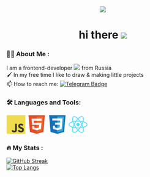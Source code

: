 
<div id="header" align="center">
    <img src="https://media.giphy.com/media/unQ3IJU2RG7DO/giphy.gif" width="120">
</div>
  
  <h1 align="center">
  hi there
  <img src="https://media.giphy.com/media/hvRJCLFzcasrR4ia7z/giphy.gif" width="30px"/>
</h1>

### :woman_technologist: About Me :
  I am a frontend-developer <img src="https://media.giphy.com/media/WUlplcMpOCEmTGBtBW/giphy.gif" width="30"> from Russia <br>
  🖌️ In my free time I like to draw & making little projects <br>
  :mailbox: How to reach me: [![Telegram Badge](https://img.shields.io/badge/Telegram-blue?logo=telegram&logoColor=white&style=for-the-badge)](https://t.me/alxlina)
  
### :hammer_and_wrench: Languages and Tools: 
<div>
  <img src='https://github.com/devicons/devicon/blob/master/icons/javascript/javascript-original.svg' title='javascript' alt='js' height='50' width='50'>
  <img src='https://github.com/devicons/devicon/blob/master/icons/html5/html5-original.svg' title='html5' alt='html' height='50' width='50'>
  <img src="https://github.com/devicons/devicon/blob/master/icons/css3/css3-original.svg" title="css3" alt="css" height='50' width='50'>
  <img src ="https://github.com/devicons/devicon/blob/master/icons/react/react-original.svg" title="react" alt="react" height='50' width="50">  
</div>

### :fire: My Stats :
[![GitHub Streak](http://github-readme-streak-stats.herokuapp.com?user=AlxLina&theme=dark&border_radius=4.6&date_format=j%20M%5B%20Y%5D)](https://git.io/streak-stats)
<br>
[![Top Langs](https://github-readme-stats.vercel.app/api/top-langs/?username=AlxLina&layout=compact&theme=vision-friendly-dark)](https://github.com/anuraghazra/github-readme-stats)




<!--
**AlxLina/AlxLina** is a ✨ _special_ ✨ repository because its `README.md` (this file) appears on your GitHub profile.

Here are some ideas to get you started:

- 🔭 I’m currently working on ...
- 🌱 I’m currently learning ...
- 👯 I’m looking to collaborate on ...
- 🤔 I’m looking for help with ...
- 💬 Ask me about ...
- 📫 How to reach me: ...
- 😄 Pronouns: ...
- ⚡ Fun fact: ...
-->
